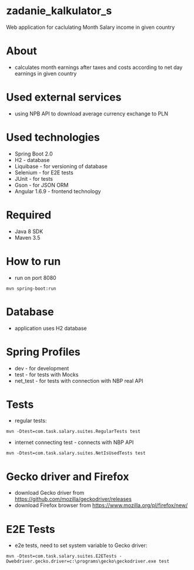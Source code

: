 # zadanie_kalkulator_s
Web application for caclulating Month Salary income in given country 

# About
- calculates month earnings after taxes and costs according to net day earnings in given country

# Used external services
- using NPB API to download average currency exchange to PLN

# Used technologies
- Spring Boot 2.0
- H2 - database
- Liquibase - for versioning of database
- Selenium - for E2E tests
- JUnit - for tests
- Gson - for JSON ORM
- Angular 1.6.9 - frontend technology

# Required
- Java 8 SDK
- Maven 3.5

# How to run
- run on port 8080
```
mvn spring-boot:run
```

# Database
- application uses H2 database

# Spring Profiles
- dev - for development
- test - for tests with Mocks
- net_test - for tests with connection with NBP real API

# Tests
- regular tests:<br/>
```
mvn -Dtest=com.task.salary.suites.RegularTests test
```
- internet connecting test - connects with NBP API<br/>
```
mvn -Dtest=com.task.salary.suites.NetIsUsedTests test
```

# Gecko driver and Firefox
- download Gecko driver from https://github.com/mozilla/geckodriver/releases
- download Firefox browser from https://www.mozilla.org/pl/firefox/new/
# E2E Tests
- e2e tests, need to set system variable to Gecko driver:<br/>
```
mvn -Dtest=com.task.salary.suites.E2ETests -Dwebdriver.gecko.driver=c:\programs\gecko\geckodriver.exe test
```
